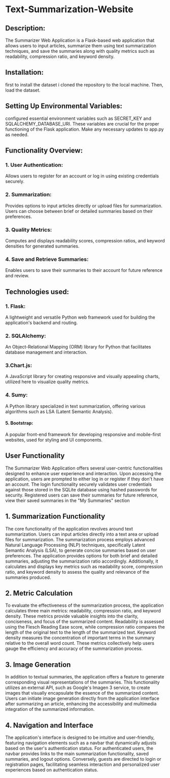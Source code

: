 # Text-Summarization-Website

## Description:
The Summarizer Web Application is a Flask-based web application that allows users to input articles, summarize them using text summarization techniques, and save the summaries along with quality metrics such as readability, compression ratio, and keyword density.

## Installation:
first to install the dataset i cloned the repository to the local machine. Then, load the dataset.

## Setting Up Environmental Variables:
configured essential environment variables such as SECRET_KEY and SQLALCHEMY_DATABASE_URI. These variables are crucial for the proper functioning of the Flask application. Make any necessary updates to app.py as needed.

## Functionality Overview:
### 1. User Authentication: 
Allows users to register for an account or log in using existing credentials securely.
### 2. Summarization: 
Provides options to input articles directly or upload files for summarization. Users can choose between brief or detailed summaries based on their preferences.
### 3. Quality Metrics:
Computes and displays readability scores, compression ratios, and keyword densities for generated summaries.
### 4. Save and Retrieve Summaries: 
Enables users to save their summaries to their account for future reference and review.

## Technologies used:
### 1. Flask: 
A lightweight and versatile Python web framework used for building the application's backend and routing.
### 2. SQLAlchemy:
An Object-Relational Mapping (ORM) library for Python that facilitates database management and interaction.
### 3.Chart.js:
A JavaScript library for creating responsive and visually appealing charts, utilized here to visualize quality metrics.
### 4. Sumy: 
A Python library specialized in text summarization, offering various algorithms such as LSA (Latent Semantic Analysis).
#### 5. Bootstrap:
A popular front-end framework for developing responsive and mobile-first websites, used for styling and UI components.

## User Functionality
The Summarizer Web Application offers several user-centric functionalities designed to enhance user experience and interaction. Upon accessing the application, users are prompted to either log in or register if they don't have an account. The login functionality securely validates user credentials against those stored in the SQLite database using hashed passwords for security. Registered users can save their summaries for future reference, view their saved summaries in the "My Summaries" section

## 1. Summarization Functionality
The core functionality of the application revolves around text summarization. Users can input articles directly into a text area or upload files for summarization. The summarization process employs advanced Natural Language Processing (NLP) techniques, specifically Latent Semantic Analysis (LSA), to generate concise summaries based on user preferences. The application provides options for both brief and detailed summaries, adjusting the summarization ratio accordingly. Additionally, it calculates and displays key metrics such as readability score, compression ratio, and keyword density to assess the quality and relevance of the summaries produced.

## 2. Metric Calculation
To evaluate the effectiveness of the summarization process, the application calculates three main metrics: readability, compression ratio, and keyword density. These metrics provide valuable insights into the clarity, conciseness, and focus of the summarized content. Readability is assessed using the Flesch Reading Ease score, while compression ratio compares the length of the original text to the length of the summarized text. Keyword density measures the concentration of important terms in the summary relative to the overall word count. These metrics collectively help users gauge the efficiency and accuracy of the summarization process.

## 3. Image Generation
In addition to textual summaries, the application offers a feature to generate corresponding visual representations of the summaries. This functionality utilizes an external API, such as Google's Imagen 3 service, to create images that visually encapsulate the essence of the summarized content. Users can initiate image generation directly from the application interface after summarizing an article, enhancing the accessibility and multimedia integration of the summarized information.

## 4. Navigation and Interface
The application's interface is designed to be intuitive and user-friendly, featuring navigation elements such as a navbar that dynamically adjusts based on the user's authentication status. For authenticated users, the navbar provides links to the main summarization functionality, saved summaries, and logout options. Conversely, guests are directed to login or registration pages, facilitating seamless interaction and personalized user experiences based on authentication status.



